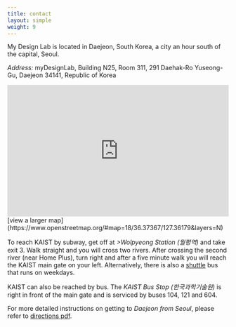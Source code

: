 ```yaml
---
title: contact
layout: simple
weight: 9
---
```


My Design Lab is located in Daejeon, South Korea, a city an hour south of the capital, Seoul.

*Address:* myDesignLab, Building N25, Room 311, 291 Daehak-Ro Yuseong-Gu, Daejeon 34141, Republic of Korea

<iframe width="100%" height="300" frameborder="0" scrolling="no" marginheight="0" marginwidth="0" src="http://www.openstreetmap.org/export/embed.html?bbox=127.35867619514467%2C36.3727270628547%2C127.36490964889528%2C36.3746145747501&amp;layer=mapnik&amp;marker=36.37367082452736%2C127.36179292201996" > </iframe>
[view a larger map](https://www.openstreetmap.org/#map=18/36.37367/127.36179&amp;layers=N)

To reach KAIST by subway, get off at *>Wolpyeong Station (월평역)* and take exit 3. Walk straight and you will cross two rivers. After crossing the second river (near Home Plus), turn right and after a five minute walk you will reach the KAIST main gate on your left. Alternatively, there is also a [shuttle](http://www.kaist.edu/html/en/kaist/kaist_010701.html) bus that runs on weekdays.

KAIST can also be reached by bus. The *KAIST Bus Stop (한국과학기술원)* is right in front of the main gate and is serviced by buses 104, 121 and 604.

For more detailed instructions on getting to *Daejeon from Seoul*, please refer to [directions pdf](myDesignLab_Directions.pdf).
